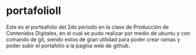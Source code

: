 # portafolioII
Este es el porteafolio del 2do periodo en la clase de Producción de Contenidos Digitales, en el cual se pudo realizar por medio de ubuntu y con comando de git, siendo estos de gran utilidad para poder crear ramas y poder subir el portafolio a la pagina web de github.
